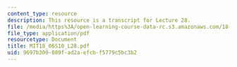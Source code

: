 ```yaml
---
content_type: resource
description: This resource is a transcript for Lecture 28.
file: /media/https%3A/open-learning-course-data-rc.s3.amazonaws.com/18-06-linear-algebra-spring-2010/9697b309089fad2aefcbf5779c5bc3b2_MIT18_06S10_L28.pdf
file_type: application/pdf
resourcetype: Document
title: MIT18_06S10_L28.pdf
uid: 9697b309-089f-ad2a-efcb-f5779c5bc3b2
---
```

